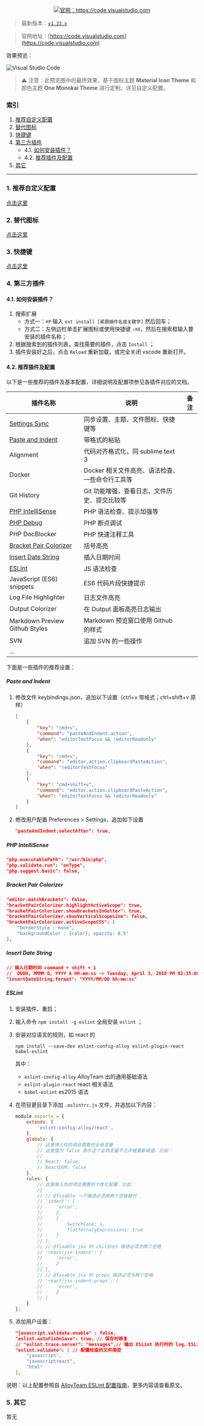 <p align="center">
	<a href="https://code.visualstudio.com">
		<img src="./icons/vscode.png" attr="vscode logo" title="官网：https://code.visualstudio.com">
	</a>
</p>

> 最新版本：[`v1.33.x`](https://code.visualstudio.com/updates)

> 官网地址：[https://code.visualstudio.com](https://code.visualstudio.com)

效果预览：

![Visual Studio Code](./preview.png "Visual Studio Code")

> ⚠️ 注意：此预览图中的最终效果，基于图标主题 **Material Icon Theme** 和 颜色主题 **One Monokai Theme** 进行定制，详见自定义配置。

### 索引

1. [推荐自定义配置](#1-主题及配色方案)
2. [替代图标](#2-替代图标)
3. [快捷键](#3-快捷键)
4. [第三方插件](#4-第三方插件)
	- 4.1. [如何安装插件？](#41-如何安装插件)
	- 4.2. [推荐插件及配置](#42-推荐插件及配置)
5. [其它](#5-其它)

---

### 1. 推荐自定义配置

[点击这里](./settings.md)

### 2. 替代图标

[点击这里](./icons/README.md)

### 3. 快捷键

[点击这里](./keys.md)

### 4. 第三方插件

#### 4.1. 如何安装插件？

1. 搜索扩展
	- 方式一：`⌘P` 输入 `ext install [紧跟插件名或关键字]` 然后回车；
	- 方式二：左侧边栏单击扩展图标或使用快捷键 `⇧⌘X`，然后在搜索框输入要安装的插件名称；
2. 根据搜索到的插件列表，查找需要的插件，点击 `Install` ；
3. 插件安装好之后，点击 `Reload` 重新加载，或完全关闭 vscode 重新打开。

#### 4.2. 推荐插件及配置

以下是一些推荐的插件及基本配置，详细说明及配置项参见各插件对应的文档。

| 插件名称 | 说明 | 备注 |
| --- | --- | --- |
| [Settings Sync](https://marketplace.visualstudio.com/items?itemName=Shan.code-settings-sync) | 同步设置、主题、文件图标、快捷键等 |  |
| [Paste and Indent](#paste-and-indent) | 带格式的粘贴 |  |
| Alignment | 代码对齐格式化，同 sublime text 3 |  |
| Docker | Docker 相关文件高亮、语法检查、一些命令行工具等 |  |
| Git History | Git 功能增强，查看日志、文件历史、提交比较等 |  |
| [PHP IntelliSense](#php-intellisense) | PHP 语法检查、提示加强等 |  |
| [PHP Debug](./php_xdebug.md) | PHP 断点调试 |  |
| PHP DocBlocker | PHP 快速注释工具 |  |
| [Bracket Pair Colorizer](#bracket-pair-colorizer) | 括号高亮 |  |
| [Insert Date String](#insert-date-string) | 插入日期时间 |  |
| [ESLint](#eslint) | JS 语法检查 |  |
| JavaScript (ES6) snippets | ES6 代码片段快捷提示 |  |
| Log File Highlighter | 日志文件高亮 |  |
| Output Colorizer | 在 Output 面板高亮日志输出 |  |
| Markdown Preview Github Styles | Markdown 预览窗口使用 Github 的样式 |  |
| SVN | 追加 SVN 的一些操作 |  |
| ... |  |  |

下面是一些插件的推荐设置：

##### Paste and Indent

1. 修改文件 keybindings.json，追加以下设置（ctrl+v 带格式；ctrl+shift+v 原样）

	```json
	[
	    {
	        "key": "cmd+v",
	        "command": "pasteAndIndent.action",
	        "when": "editorTextFocus && !editorReadonly"
	    },
	    {
	        "key": "cmd+v",
	        "command": "editor.action.clipboardPasteAction",
	        "when": "!editorTextFocus"
	    },
	    {
	        "key": "cmd+shift+v",
	        "command": "editor.action.clipboardPasteAction",
	        "when": "editorTextFocus && !editorReadonly"
	    }
	]
	```

2. 修改用户配置 Preferences > Settings，追加如下设置

	```json
	"pasteAndIndent.selectAfter": true,
	```

##### PHP IntelliSense

```json
"php.executablePath": "/usr/bin/php",
"php.validate.run": "onType",
"php.suggest.basic": false,
```

##### Bracket Pair Colorizer

```json
"editor.matchBrackets": false,
"bracketPairColorizer.highlightActiveScope": true,
"bracketPairColorizer.showBracketsInGutter": true,
"bracketPairColorizer.showVerticalScopeLine": false,
"bracketPairColorizer.activeScopeCSS": [
    "borderStyle : none",
    "backgroundColor : {color}; opacity: 0.5"
],
```

##### Insert Date String

```json
// 插入日期时间 command + shift + i
//  DDDD, MMMM D, YYYY A HH:mm:ss -> Tuesday, April 3, 2018 PM 02:35:08
"insertDateString.format": "YYYY/MM/DD hh:mm:ss"
```

##### ESLint

1. 安装插件、重启；
2. 输入命令 `npm install -g eslint` 全局安装 `eslint` ；
3. 安装对应语言的规则，如 react 的

	```
	npm install --save-dev eslint-config-alloy eslint-plugin-react babel-eslint
	```

	其中：

	- `eslint-config-alloy` AlloyTeam 出的通用基础语法
	- `eslint-plugin-react` react 相关语法
	- `babel-eslint` es2015 语法
4. 在项目更目录下添加 `.eslintrc.js` 文件，并追加以下内容：

	```javascript
	module.exports = {
	    extends: [
	        'eslint-config-alloy/react',
	    ],
	    globals: {
	        // 这里填入你的项目需要的全局变量
	        // 这里值为 false 表示这个全局变量不允许被重新赋值，比如：
	        //
	        // React: false,
	        // ReactDOM: false
	    },
	    rules: {
	        // 这里填入你的项目需要的个性化配置，比如：
	        //
	        // // @fixable 一个缩进必须用两个空格替代
	        // 'indent': [
	        //     'error',
	        //     2,
	        //     {
	        //         SwitchCase: 1,
	        //         flatTernaryExpressions: true
	        //     }
	        // ],
	        // // @fixable jsx 的 children 缩进必须为两个空格
	        // 'react/jsx-indent': [
	        //     'error',
	        //     2
	        // ],
	        // // @fixable jsx 的 props 缩进必须为两个空格
	        // 'react/jsx-indent-props': [
	        //     'error',
	        //     2
	        // ]
	    }
	};
	```

5. 添加用户设置：

	```json
	"javascript.validate.enable" : false,
	"eslint.autoFixOnSave": true, // 保存时修复
	// "eslint.trace.server": "messages",// 输出 ESLint 执行时的 log，ESLint 不生效的时候可以启用看看
	"eslint.validate": [ // 配置检查的文件类型
	    "javascript",
	    "javascriptreact",
	    "html"
	],
	```

说明：以上配置参照自 [AlloyTeam ESLint 配置指南](http://www.alloyteam.com/2017/08/13065/)，更多内容请查看原文。


### 5. 其它

暂无
